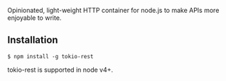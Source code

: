   Opinionated, light-weight HTTP container for node.js to make APIs more enjoyable to write.

## Installation

```
$ npm install -g tokio-rest
```

  tokio-rest is supported in node v4+.